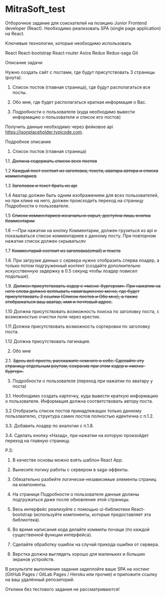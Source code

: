 # MitraSoft_test

Отборочное задание для соискателей на позицию Junior Frontend developer (React).
Необходимо реализовать SPA (single page application) на React.

Ключевые технологии, которые необходимо использовать

React
React-bootstrap
React-router
Axios
Redux
Redux-saga
Git

Описание задачи

Нужно создать сайт с постами, где будут присутствовать 3 страницы (роута):

1. Список постов (главная страница), где будут располагаться все посты.

2. Обо мне, где будет располагаться краткая информация о Вас.

3. Подробности о пользователе (куда необходимо вывести информацию о пользователе и список его постов)

Получить данные необходимо через фейковое api https://jsonplaceholder.typicode.com.

Подробное описание

1. Список постов (главная страница)

1.1. ~~Должна содержать список всех постов~~

1.2 ~~Каждый пост состоит из заголовка, текста, аватара автора и списка комментариев~~

1.3 ~~Заголовок и текст брать из api~~

1.4 Аватар должен быть одним изображением для всех пользователей, но при клике на него, должен происходить переход на страницу Подробности о пользователе.

1.5 ~~Список комментариев изначально скрыт, доступна лишь кнопка Комментарии~~

1.6 ~~При нажатии на кнопку Комментарии, должен грузиться из api и показываться список комментариев к данному посту. При повторном нажатии список должен скрыватьсяv

1.7 ~~Комментарий состоит из заголовка(email) и текста~~

1.8. При загрузке данных с сервера нужно отобразить сперва лоадер, а только потом подгруженный контент (создайте дополнительно искусственную задержку в 0.5 секунд чтобы лоадер повисел подольше).

1.9. ~~Должен присутствовать хэдер с «меню-бургером». При нажатии на него слева должно всплывать навигационное меню, где будет присутствовать 2 ссылки (Список постов и Обо мне), а также отображаться ваш аватар, имя и почтовый адрес.~~

1.10 Должна присутствовать возможность поиска по заголовку поста, с возможностью очистки поля через крестик.

1.11 Должна присутствовать возможность сортировки по заголовку поста.

1.12 Должна присутствовать пагинация.

2. Обо мне

2.1. ~~Здесь всё просто, расскажите немного о себе. Сделайте эту страницу отдельным роутом, сохранив при этом хэдер и «меню-бургер».~~

3. Подробности о пользователе (переход при нажатии по аватару у поста)

3.1. Необходимо создать карточку, куда вывести краткую информацию о пользователе. Информация должна соответствовать автору поста.

3.2 Отобразить список постов принадлежащих только данному пользователю, структура самих постов полностью идентична с п.1.2.

3.3. Добавить лоадер по аналогии с п.1.8.

3.4. Сделать кнопку «Назад», при нажатии на которую произойдет переход на главную страницу.

P.S:

1. В качестве основы можно взять шаблон React App.

2. Вынесите логику работы с сервером в saga-эффекты.

3. Обязательно разбейте логически-независимые элементы страниц на компоненты.

4. На странице Подробности о пользователе данные должны подгружаться даже после обновления этой страницы.

5. Весь интерфейс реализуйте с помощью ui-библиотеки React-bootstrap (используйте компоненты, которые предоставляет эта библиотека).

6. Во время написания кода делайте коммиты почаще (по каждой существенной функции интерфейса).

7. Сделайте обработку ошибок на случай прихода ошибки от сервера.

8. Верстка должна выглядеть хорошо для маленьких и больших экранов устройств.

В результате выполнения задания задеплойте ваше SPA на хостинг (GitHub Pages / GitLab Pages / Heroku или прочие) и приложите ссылку на ваш удалённый репозиторий.

Отклики без тестового задания не рассматриваются!
